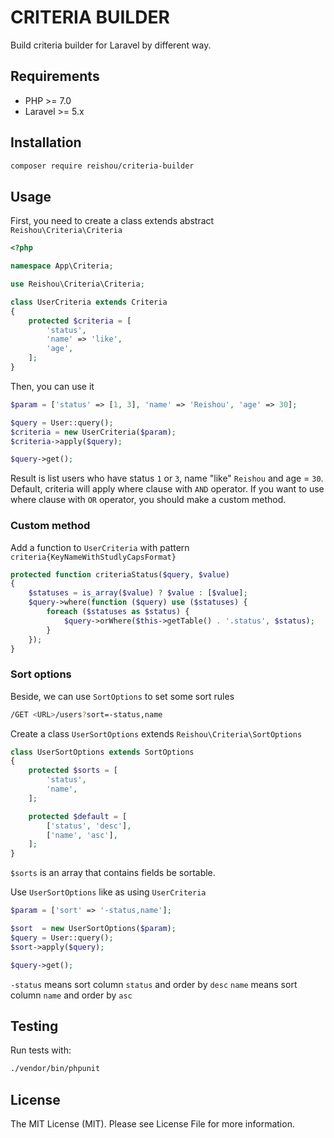 # CRITERIA BUILDER
Build criteria builder for Laravel by different way.

## Requirements
* PHP >= 7.0
* Laravel >= 5.x
## Installation

```bash
composer require reishou/criteria-builder
```

## Usage

First, you need to create a class extends abstract `Reishou\Criteria\Criteria` 

```php
<?php

namespace App\Criteria;

use Reishou\Criteria\Criteria;

class UserCriteria extends Criteria
{
    protected $criteria = [
        'status',
        'name' => 'like',
        'age',
    ];
}

```

Then, you can use it

```php
$param = ['status' => [1, 3], 'name' => 'Reishou', 'age' => 30];

$query = User::query();
$criteria = new UserCriteria($param);
$criteria->apply($query);

$query->get();
```
Result is list users who have status `1` or `3`, name "like" `Reishou` and age = `30`.
Default, criteria will apply where clause with `AND` operator.
If you want to use where clause with `OR` operator, you should make a custom method.

### Custom method

Add a function to `UserCriteria` with pattern `criteria{KeyNameWithStudlyCapsFormat}`

```php
protected function criteriaStatus($query, $value)
{
    $statuses = is_array($value) ? $value : [$value];
    $query->where(function ($query) use ($statuses) {
        foreach ($statuses as $status) {
            $query->orWhere($this->getTable() . '.status', $status);
        }
    });
}
```

### Sort options

Beside, we can use `SortOptions` to set some sort rules

```bash
/GET <URL>/users?sort=-status,name 
```

Create a class `UserSortOptions` extends `Reishou\Criteria\SortOptions`

```php
class UserSortOptions extends SortOptions
{
    protected $sorts = [
        'status',
        'name',
    ];

    protected $default = [
        ['status', 'desc'],
        ['name', 'asc'],
    ];
}
```

`$sorts` is an array that contains fields be sortable.

Use `UserSortOptions` like as using `UserCriteria`

```php
$param = ['sort' => '-status,name'];

$sort  = new UserSortOptions($param);
$query = User::query();
$sort->apply($query);

$query->get();
```

`-status` means sort column `status` and order by `desc`
`name` means sort column `name` and order by `asc` 

## Testing

Run tests with:

```bash
./vendor/bin/phpunit
```

## License

The MIT License (MIT). Please see License File for more information.